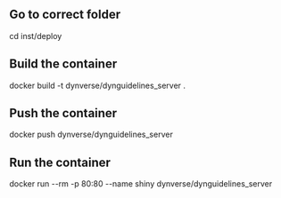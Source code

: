 ## Go to correct folder
cd inst/deploy

## Build the container
docker build -t dynverse/dynguidelines_server .

## Push the container
docker push dynverse/dynguidelines_server

## Run the container
docker run --rm -p 80:80 --name shiny dynverse/dynguidelines_server